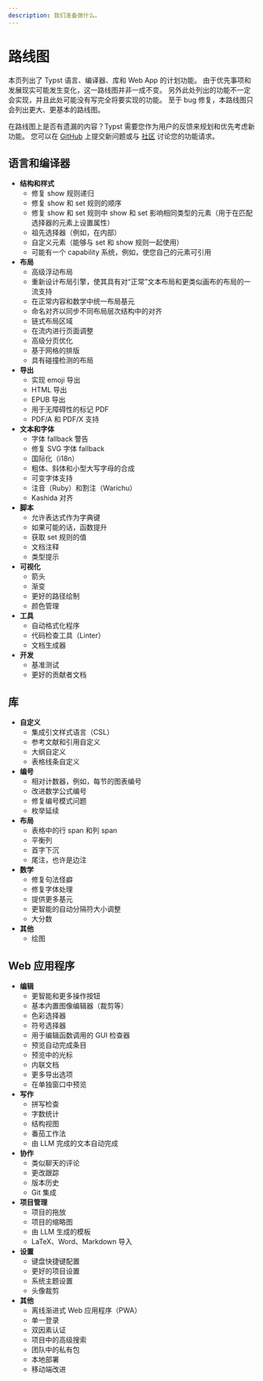 ```yaml
---
description: 我们准备做什么。
---
```


# 路线图
本页列出了 Typst 语言、编译器、库和 Web App 的计划功能。
由于优先事项和发展现实可能发生变化，这一路线图并非一成不变。
另外此处列出的功能不一定会实现，并且此处可能没有写完全将要实现的功能。
至于 bug 修复，本路线图只会列出更大、更基本的路线图。

在路线图上是否有遗漏的内容？Typst 需要您作为用户的反馈来规划和优先考虑新功能。
您可以在 [GitHub](https://github.com/typst/typst/issues) 上提交新问题或与 [社区]($community) 讨论您的功能请求。


## 语言和编译器
- **结构和样式**
  - 修复 show 规则递归
  - 修复 show 和 set 规则的顺序
  - 修复 show 和 set 规则中 show 和 set 影响相同类型的元素（用于在匹配选择器的元素上设置属性）
  - 祖先选择器（例如，在内部）
  - 自定义元素（能够与 set 和 show 规则一起使用）
  - 可能有一个 capability 系统，例如，使您自己的元素可引用
- **布局**
  - 高级浮动布局
  - 重新设计布局引擎，使其具有对“正常”文本布局和更类似画布的布局的一流支持
  - 在正常内容和数学中统一布局基元
  - 命名对齐以同步不同布局层次结构中的对齐
  - 链式布局区域
  - 在流内进行页面调整
  - 高级分页优化
  - 基于网格的排版
  - 具有碰撞检测的布局
- **导出**
  - 实现 emoji 导出
  - HTML 导出
  - EPUB 导出
  - 用于无障碍性的标记 PDF
  - PDF/A 和 PDF/X 支持
- **文本和字体**
  - 字体 fallback 警告
  - 修复 SVG 字体 fallback
  - 国际化（i18n）
  - 粗体、斜体和小型大写字母的合成
  - 可变字体支持
  - 注音（Ruby）和割注（Warichu）
  - Kashida 对齐
- **脚本**
  - 允许表达式作为字典键
  - 如果可能的话，函数提升
  - 获取 set 规则的值
  - 文档注释
  - 类型提示
- **可视化**
  - 箭头
  - 渐变
  - 更好的路径绘制
  - 颜色管理
- **工具**
  - 自动格式化程序
  - 代码检查工具（Linter）
  - 文档生成器
- **开发**
  - 基准测试
  - 更好的贡献者文档

## 库
- **自定义**
  - 集成引文样式语言（CSL）
  - 参考文献和引用自定义
  - 大纲自定义
  - 表格线条自定义
- **编号**
  - 相对计数器，例如，每节的图表编号
  - 改进数学公式编号
  - 修复编号模式问题
  - 枚举延续
- **布局**
  - 表格中的行 span 和列 span
  - 平衡列
  - 首字下沉
  - 尾注，也许是边注
- **数学**
  - 修复句法怪癖
  - 修复字体处理
  - 提供更多基元
  - 更智能的自动分隔符大小调整
  - 大分数
- **其他**
  - 绘图

## Web 应用程序
- **编辑**
  - 更智能和更多操作按钮
  - 基本内置图像编辑器（裁剪等）
  - 色彩选择器
  - 符号选择器
  - 用于编辑函数调用的 GUI 检查器
  - 预览自动完成条目
  - 预览中的光标
  - 内联文档
  - 更多导出选项
  - 在单独窗口中预览
- **写作**
  - 拼写检查
  - 字数统计
  - 结构视图
  - 番茄工作法
  - 由 LLM 完成的文本自动完成
- **协作**
  - 类似聊天的评论
  - 更改跟踪
  - 版本历史
  - Git 集成
- **项目管理**
  - 项目的拖放
  - 项目的缩略图
  - 由 LLM 生成的模板
  - LaTeX、Word、Markdown 导入
- **设置**
  - 键盘快捷键配置
  - 更好的项目设置
  - 系统主题设置
  - 头像裁剪
- **其他**
  - 离线渐进式 Web 应用程序（PWA）
  - 单一登录
  - 双因素认证
  - 项目中的高级搜索
  - 团队中的私有包
  - 本地部署
  - 移动端改进
